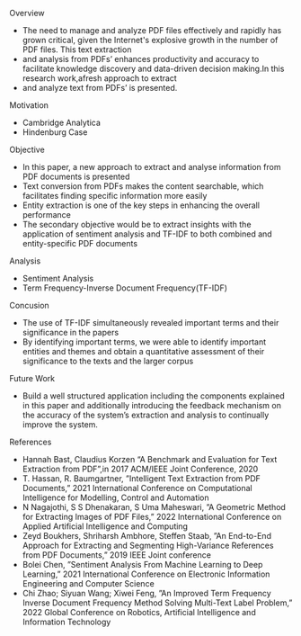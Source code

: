 Overview
* The need to manage and analyze PDF files effectively and rapidly has grown critical, given the Internet's explosive growth in the number of PDF files. This text extraction
* and analysis from PDFs’ enhances productivity and accuracy to facilitate knowledge discovery and data-driven decision making.In this research work,afresh approach to extract
* and analyze text from PDFs’ is presented.

Motivation

* Cambridge Analytica
* Hindenburg Case

Objective

* In this paper, a new approach to extract and analyse information from PDF documents is presented
* Text conversion from PDFs makes the content searchable, which facilitates finding specific information more easily
* Entity extraction is one of the key steps in enhancing the overall performance
* The secondary objective would be to extract insights with the application of sentiment analysis and TF-IDF to both combined and entity-specific PDF documents

Analysis

* Sentiment Analysis
* Term Frequency-Inverse Document Frequency(TF-IDF)

Concusion

* The use of TF-IDF simultaneously revealed important terms and their significance in the papers
* By identifying important terms, we were able to identify important entities and themes and obtain a quantitative assessment of their significance to the texts and the larger corpus

Future Work
* Build a well structured application including the components explained in this paper and additionally introducing the feedback mechanism on the accuracy of the system’s extraction and analysis to continually improve the system.

References

* Hannah Bast, Claudius Korzen “A Benchmark and Evaluation for Text Extraction from PDF”,in 2017 ACM/IEEE Joint Conference, 2020
* T. Hassan, R. Baumgartner, ”Intelligent Text Extraction from PDF Documents,” 2021 International Conference on Computational Intelligence for Modelling, Control and Automation 
* N Nagajothi, S S Dhenakaran, S Uma Maheswari, ”A Geometric Method for Extracting Images of PDF Files,” 2022 International Conference on Applied Artificial Intelligence and Computing
* Zeyd Boukhers, Shriharsh Ambhore, Steffen Staab, ”An End-to-End Approach for Extracting and Segmenting High-Variance References from PDF Documents,” 2019 IEEE Joint conference
* Bolei Chen, ”Sentiment Analysis From Machine Learning to Deep Learning,” 2021 International Conference on Electronic Information Engineering and Computer Science 
* Chi Zhao; Siyuan Wang; Xiwei Feng, ”An Improved Term Frequency Inverse Document Frequency Method Solving Multi-Text Label Problem,” 2022 Global Conference on Robotics, Artificial Intelligence and Information Technology

